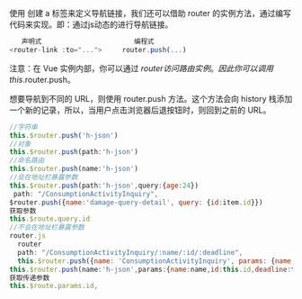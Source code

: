 
使用 <router-link> 创建 a 标签来定义导航链接，我们还可以借助 router 的实例方法，通过编写代码来实现。即：通过js动态的进行导航链接。
```js
   声明式		                 编程式
<router-link :to="...">   	router.push(...)
  ```
注意：在 Vue 实例内部，你可以通过 $router 访问路由实例。因此你可以调用 this.$router.push。

想要导航到不同的 URL，则使用 router.push 方法。这个方法会向 history 栈添加一个新的记录，所以，当用户点击浏览器后退按钮时，则回到之前的 URL。

```js
//字符串
this.$router.push('h-json')
//对象
this.$router.push(path:'h-json')
//命名路由 
this.$router.push(name:'h-json')
//会在地址栏暴露参数
this.$router.push(path:'h-json',query:{age:24})
 path: "/ConsumptionActivityInquiry",
$router.push({name:'damage-query-detail', query: {id:item.id}})
获取参数
this.$route.query.id
//不会在地址栏暴露参数
router.js
  router
  path: "/ConsumptionActivityInquiry/:name/:id/:deadline",
  this.$router.push({name: 'ConsumptionActivityInquiry', params: {name: item.name,id: item.id,deadline: item.deadline}})">
this.$router.push(name:'h-json',params:{name:name,id:this.id,deadline:time})
获取传递参数
this.$route.params.id,
```
